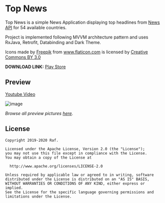 # Top News

Top News is a simple News Application displaying top headlines from [News API](https://newsapi.org) for 54 available countries.

Project is implemented following MVVM architecture pattern and uses RxJava, Retrofit, Databinding and Dark Theme.

Icons made by [Freepik](https://www.freepik.com/) from www.flaticon.com is licensed by [Creative Commons BY 3.0](http://creativecommons.org/licenses/by/3.0/)

**DOWNLOAD LINK:** [Play Store](https://play.google.com/store/apps/details?id=com.github.h01d.newsapp)

## Preview

[Youtube Video](https://www.youtube.com/watch?v=O76VAV1PDWA)

![image](https://i.imgur.com/gwXFfCp.png)

_Browse all preview pictures [here](https://imgur.com/a/UxM9u0B)._


## License

```
Copyright 2019-2020 Raf.

Licensed under the Apache License, Version 2.0 (the "License");
you may not use this file except in compliance with the License.
You may obtain a copy of the License at

  http://www.apache.org/licenses/LICENSE-2.0

Unless required by applicable law or agreed to in writing, software
distributed under the License is distributed on an "AS IS" BASIS,
WITHOUT WARRANTIES OR CONDITIONS OF ANY KIND, either express or implied.
See the License for the specific language governing permissions and
limitations under the License.
```